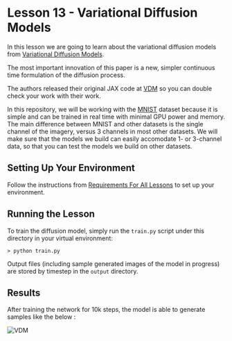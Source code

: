 # Lesson 13 - Variational Diffusion Models

In this lesson we are going to learn about the variational diffusion models from [Variational Diffusion Models](https://arxiv.org/abs/2107.00630).

The most important innovation of this paper is a new, simpler continuous time formulation of the diffusion process.

The authors released their original JAX code at [VDM](https://github.com/google-research/vdm) so you can double check your work with their work.


In this repository, we will be working with the [MNIST](https://en.wikipedia.org/wiki/MNIST_database) dataset because it is simple and can be trained in real time with minimal GPU power and memory. The main difference between MNIST and other datasets is the single channel of the imagery, versus 3 channels in most other datasets. We will make sure that the models we build can easily accomodate 1- or 3-channel data, so that you can test the models we build on other datasets.

## Setting Up Your Environment

Follow the instructions from [Requirements For All Lessons](https://github.com/swookey-thinky/mindiffusion?tab=readme-ov-file#requirements-for-all-lessons) to set up your environment.

## Running the Lesson

To train the diffusion model, simply run the `train.py` script under this directory in your virtual environment:

```
> python train.py
```

Output files (including sample generated images of the model in progress) are stored by timestep in the `output` directory.

## Results

After training the network for 10k steps, the model is able to generate samples like the below :

![VDM](https://drive.google.com/uc?export=view&id=1FRaNRkEyg0xMvn0dH6MW5PcXCj3BTj-k)
